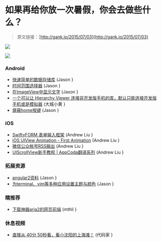 # 如果再给你放一次暑假，你会去做些什么？

> 原文链接：[http://gank.io/2015/07/03](http://gank.io/2015/07/03)

![](http://ww1.sinaimg.cn/large/7a8aed7bgw1etpfol394kj20qo0hsdiw.jpg)

![](http://ww1.sinaimg.cn/large/610dc034jw1etpfyz9gynj20s00fln0k.jpg)

### Android

* [快速简单的数据存储库](https://github.com/pilgr/Paper) (Jason }
* [时间范围选择器](https://github.com/tittojose/TimeRangePicker) (Jason }
* [在ImageView中显示文字](https://github.com/mrwonderman/driveimageview) (Jason }
* [一个可以让 Hierarchy Viewer 连接非开发版手机的库，默认只能连接开发版手机或是模拟器](https://github.com/romainguy/ViewServer) (大城小黄 }
* [屏蔽home按键](https://github.com/shaobin0604/Android) (Jason }

### iOS

* [SwiftyFORM 表单输入框架](https://github.com/neoneye/SwiftyFORM) (Andrew Liu }
* [iOS UIView Animation - First Animation](http://www.devtalking.com/articles/uiview) (Andrew Liu }
* [微信公众帐号RSS输出](https://github.com/iberryful/weixin_sogou) (Andrew Liu }
* [UIScrollView新手教程 | AppCoda翻译系列](http://www.jianshu.com/p/cf8f53aa8ae4) (Andrew Liu }

### 拓展资源

* [angular2资料](https://github.com/timjacobi/angular2) (Jason }
* [为terminal、vim等多种应用设置主题与颜色](https://github.com/altercation/solarized) (Jason }

### 瞎推荐

* [下载神器aria2的网页前端](https://github.com/ziahamza/webui) (mthli }

### 休息视频

* [直接从 40分 50秒看，看小沈阳的上海滩！](http://www.letv.com/ptv/vplay/22865255.html) (代码家 }

